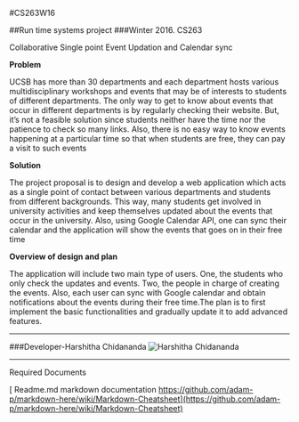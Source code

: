 

#CS263W16


##Run time systems project
###Winter 2016. CS263

Collaborative Single point Event Updation and Calendar sync

**Problem**

 UCSB has more than 30 departments and each department hosts various multidisciplinary workshops and events that may be of interests to students of different departments. The only way to get to know about events that occur in different departments is by regularly checking their website. But, it’s not a feasible solution since students neither have the time nor the patience to check so many links. Also, there is no easy way to know events happening at a particular time so that when students are free, they can pay a visit to such events

**Solution** 

The project proposal is to design and develop a web application which acts as a single point of contact between various departments and students from different backgrounds. This way, many students get involved in university activities and keep themselves updated about the events that occur in the university. Also, using Google Calendar API, one can sync their calendar and the application will show the events that goes on in their free time 


**Overview of design and plan**

The application will include two main type of users. One, the students who only check the updates and events. Two, the people in charge of creating the events. Also, each user can sync with Google calendar and obtain notifications about the events during their free time.The plan is to first implement the basic functionalities and gradually update it to add advanced features.

---

###Developer-Harshitha Chidananda 
![Harshitha Chidananda](/src/main/webapp/images/chidanandamurthy_harshitha.jpg)

---
Required Documents


[ Readme.md markdown documentation https://github.com/adam-p/markdown-here/wiki/Markdown-Cheatsheet](https://github.com/adam-p/markdown-here/wiki/Markdown-Cheatsheet)
